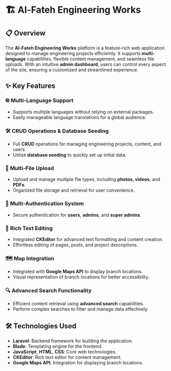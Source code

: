 # 🏗️ **Al-Fateh Engineering Works**

## 📋 **Overview**

The **Al-Fateh Engineering Works** platform is a feature-rich web application designed to manage engineering projects efficiently. It supports **multi-language** capabilities, flexible content management, and seamless file uploads. With an intuitive **admin dashboard**, users can control every aspect of the site, ensuring a customized and streamlined experience.

## ✨ **Key Features**

### 🌐 **Multi-Language Support**
- Supports multiple languages without relying on external packages.
- Easily manageable language translations for a global audience.

### 🛠️ **CRUD Operations & Database Seeding**
- Full **CRUD** operations for managing engineering projects, content, and users.
- Utilize **database seeding** to quickly set up initial data.

### 📂 **Multi-File Upload**
- Upload and manage multiple file types, including **photos, videos**, and **PDFs**.
- Organized file storage and retrieval for user convenience.

### 🔑 **Multi-Authentication System**
- Secure authentication for **users**, **admins**, and **super admins**.

### 📝 **Rich Text Editing**
- Integrated **CKEditor** for advanced text formatting and content creation.
- Effortless editing of pages, posts, and project descriptions.

### 🗺️ **Map Integration**
- Integrated with **Google Maps API** to display branch locations.
- Visual representation of branch locations for better accessibility.

### 🔍 **Advanced Search Functionality**
- Efficient content retrieval using **advanced search** capabilities.
- Perform complex searches to filter and manage data effectively.

## 🛠️ **Technologies Used**
- **Laravel**: Backend framework for building the application.
- **Blade**: Templating engine for the frontend.
- **JavaScript**, **HTML**, **CSS**: Core web technologies.
- **CKEditor**: Rich text editor for content management.
- **Google Maps API**: Integration for displaying branch locations.


